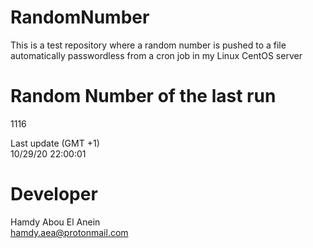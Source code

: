 # RandomNumber    
This is a test repository where a random number is pushed to a file automatically passwordless from a cron job in my Linux CentOS server    
# Random Number of the last run   
1116
      
Last update (GMT +1)    
10/29/20 22:00:01
# Developer    
Hamdy Abou El Anein   
hamdy.aea@protonmail.com
